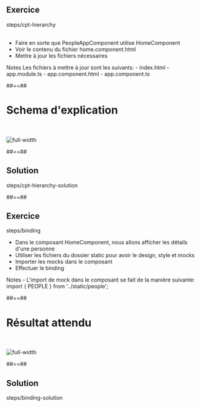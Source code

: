 <!-- .slide: class="sfeir-bg-pink exercice" -->
## Exercice
<span class="center bold">steps/cpt-hierarchy</span>
<br><br>
<ul>
    <li>Faire en sorte que PeopleAppComponent utilise HomeComponent</li>
    <li>Voir le contenu du fichier home.component.html</li>
    <li>Mettre à jour les fichiers nécessaires</li>
</ul>
Notes
Les fichiers à mettre à jour sont les suivants:
 - index.html
 - app.module.ts
 - app.component.html
 - app.component.ts

 ##==##
 <!-- .slide: class="sfeir-basic-slide" -->
 # Schema d'explication
 <br><br>
<img alt="full-width" src="assets/images/school/components/component_schema.png" />

 ##==##

 <!-- .slide: class="sfeir-bg-blue exercice" -->
 ## Solution
 <span class="full-center bold">steps/cpt-hierarchy-solution</span>

##==##

<!-- .slide: class="sfeir-bg-pink exercice" -->
## Exercice
<span class="center bold">steps/binding</span>
<ul>
    <li>Dans le composant HomeComponent, nous allons afficher les détails d'une personne</li>
    <li>Utiliser les fichiers du dossier static pour avoir le design, style et mocks</li>
    <li>Importer les mocks dans le composant</li>
    <li>Effectuer le binding</li>
</ul>
Notes
 - L'import de mock dans le composant se fait de la manière suivante: import { PEOPLE } from '../static/people';

##==##

<!-- .slide: class="sfeir-basic-slide" -->
# Résultat attendu
<br><br>
<img alt="full-width" src="assets/images/school/components/people_card.png" />

##==##

<!-- .slide: class="sfeir-bg-blue exercice" -->
## Solution
<span class="full-center bold">steps/binding-solution</span>
